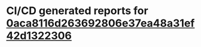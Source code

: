 # CI/CD generated reports for [0aca8116d263692806e37ea48a31ef42d1322306](https://github.com/hydephp/develop/commit/0aca8116d263692806e37ea48a31ef42d1322306)
